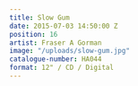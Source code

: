 ```yaml
---
title: Slow Gum
date: 2015-07-03 14:50:00 Z
position: 16
artist: Fraser A Gorman
image: "/uploads/slow-gum.jpg"
catalogue-number: HA044
format: 12" / CD / Digital
---
```


